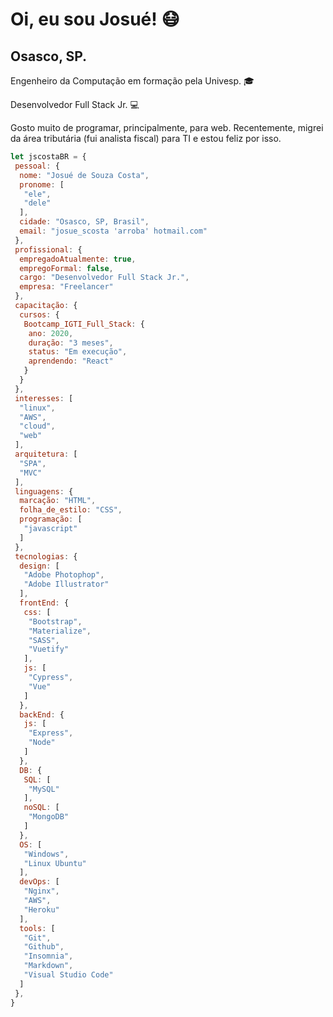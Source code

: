 # Oi, eu sou Josué! :mask:

## Osasco, SP.

Engenheiro da Computação em formação pela Univesp. :mortar_board:

Desenvolvedor Full Stack Jr. :computer:

Gosto muito de programar, principalmente, para web. Recentemente, migrei da área tributária (fui analista fiscal) para TI e estou feliz por isso.

```javascript
let jscostaBR = {
 pessoal: {
  nome: "Josué de Souza Costa",
  pronome: [
   "ele",
   "dele"
  ],
  cidade: "Osasco, SP, Brasil",
  email: "josue_scosta 'arroba' hotmail.com"
 },
 profissional: {
  empregadoAtualmente: true,
  empregoFormal: false,
  cargo: "Desenvolvedor Full Stack Jr.",
  empresa: "Freelancer"
 },
 capacitação: {
  cursos: {
   Bootcamp_IGTI_Full_Stack: {
    ano: 2020,
    duração: "3 meses",
    status: "Em execução",
    aprendendo: "React"
   }
  }
 },
 interesses: [
  "linux",
  "AWS",
  "cloud",
  "web"
 ],
 arquitetura: [
  "SPA",
  "MVC"
 ],
 linguagens: {
  marcação: "HTML",
  folha_de_estilo: "CSS",
  programação: [
   "javascript"
  ]
 },
 tecnologias: {
  design: [
   "Adobe Photophop",
   "Adobe Illustrator"
  ],
  frontEnd: {
   css: [
    "Bootstrap",
    "Materialize",
    "SASS",
    "Vuetify"
   ],
   js: [
    "Cypress",
    "Vue"
   ]
  },
  backEnd: {
   js: [
    "Express",
    "Node"
   ]
  },
  DB: {
   SQL: [
    "MySQL"
   ],
   noSQL: [
    "MongoDB"
   ]
  },
  OS: [
   "Windows",
   "Linux Ubuntu"
  ],
  devOps: [
   "Nginx",
   "AWS",
   "Heroku"
  ],
  tools: [
   "Git",
   "Github",
   "Insomnia",
   "Markdown",
   "Visual Studio Code"
  ]
 },
}
```
